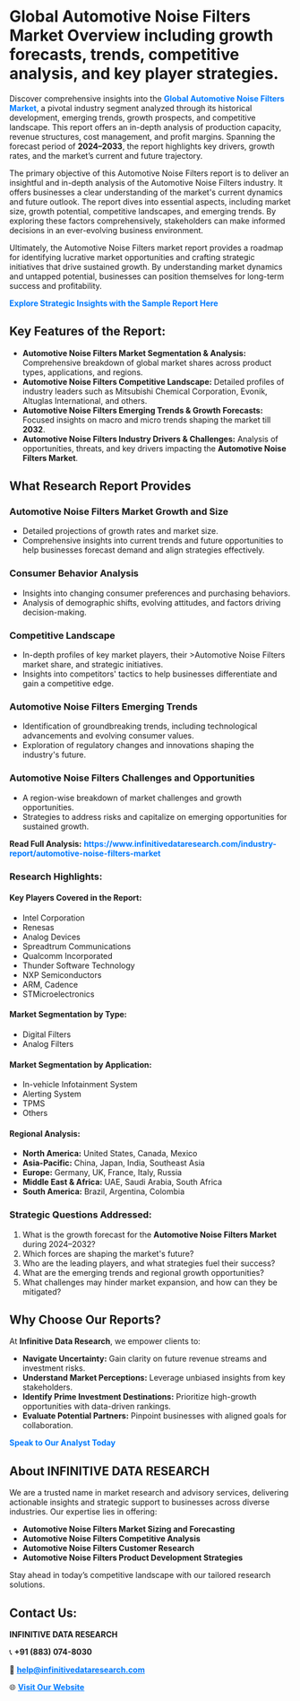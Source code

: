 <h1>Global Automotive Noise Filters Market Overview including growth forecasts, trends, competitive analysis, and key player strategies.</h1>
<p>
Discover comprehensive insights into the 
<a href="https://www.infinitivedataresearch.com/industry-report/automotive-noise-filters-market" rel="dofollow" style="color: #007BFF; text-decoration: none;"><strong>Global Automotive Noise Filters Market</strong></a>, a pivotal industry segment analyzed through its historical development, emerging trends, growth prospects, and competitive landscape. This report offers an in-depth analysis of production capacity, revenue structures, cost management, and profit margins. Spanning the forecast period of <strong>2024–2033</strong>, the report highlights key drivers, growth rates, and the market’s current and future trajectory.
</p>
<p>
The primary objective of this Automotive Noise Filters report is to deliver an insightful and in-depth analysis of the Automotive Noise Filters industry. It offers businesses a clear understanding of the market's current dynamics and future outlook. The report dives into essential aspects, including market size, growth potential, competitive landscapes, and emerging trends. By exploring these factors comprehensively, stakeholders can make informed decisions in an ever-evolving business environment.
</p>
<p>
Ultimately, the Automotive Noise Filters market report provides a roadmap for identifying lucrative market opportunities and crafting strategic initiatives that drive sustained growth. By understanding market dynamics and untapped potential, businesses can position themselves for long-term success and profitability.
</p>
<p>
<a href="https://www.infinitivedataresearch.com/request-sample/reportId=106760" style="color: #007BFF; text-decoration: none;"><strong>Explore Strategic Insights with the Sample Report Here</strong></a>
</p>

<h2>Key Features of the Report:</h2>
<ul>
<li><strong>Automotive Noise Filters Market Segmentation & Analysis:</strong> Comprehensive breakdown of global market shares across product types, applications, and regions.</li>
<li><strong>Automotive Noise Filters Competitive Landscape:</strong> Detailed profiles of industry leaders such as Mitsubishi Chemical Corporation, Evonik, Altuglas International, and others.</li>
<li><strong>Automotive Noise Filters Emerging Trends & Growth Forecasts:</strong> Focused insights on macro and micro trends shaping the market till <strong>2032</strong>.</li>
<li><strong>Automotive Noise Filters Industry Drivers & Challenges:</strong> Analysis of opportunities, threats, and key drivers impacting the <strong>Automotive Noise Filters Market</strong>.</li>
</ul>

<h2>What Research Report Provides</h2>
<h3>Automotive Noise Filters Market Growth and Size</h3>
<ul>
<li>Detailed projections of growth rates and market size.</li>
<li>Comprehensive insights into current trends and future opportunities to help businesses forecast demand and align strategies effectively.</li>
</ul>

<h3>Consumer Behavior Analysis</h3>
<ul>
<li>Insights into changing consumer preferences and purchasing behaviors.</li>
<li>Analysis of demographic shifts, evolving attitudes, and factors driving decision-making.</li>
</ul>

<h3>Competitive Landscape</h3>
<ul>
<li>In-depth profiles of key market players, their >Automotive Noise Filters market share, and strategic initiatives.</li>
<li>Insights into competitors' tactics to help businesses differentiate and gain a competitive edge.</li>
</ul>

<h3>Automotive Noise Filters Emerging Trends</h3>
<ul>
<li>Identification of groundbreaking trends, including technological advancements and evolving consumer values.</li>
<li>Exploration of regulatory changes and innovations shaping the industry's future.</li>
</ul>

<h3>Automotive Noise Filters Challenges and Opportunities</h3>
<ul>
<li>A region-wise breakdown of market challenges and growth opportunities.</li>
<li>Strategies to address risks and capitalize on emerging opportunities for sustained growth.</li>
</ul>
<p><strong>Read Full Analysis:</strong> <a href="https://www.infinitivedataresearch.com/industry-report/automotive-noise-filters-market" rel="dofollow" style="color: #007BFF; text-decoration: none;"><strong>https://www.infinitivedataresearch.com/industry-report/automotive-noise-filters-market</strong></a></p>
<h3>Research Highlights:</h3>
<h4>Key Players Covered in the Report:</h4>
<ul><li>Intel Corporation</li><li>Renesas</li><li>Analog Devices</li><li>Spreadtrum Communications</li><li>Qualcomm Incorporated</li><li>Thunder Software Technology</li><li>NXP Semiconductors</li><li>ARM, Cadence</li><li>STMicroelectronics</li></ul>
<h4>Market Segmentation by Type:</h4>
<ul><li>Digital Filters</li><li>Analog Filters</li></ul>
<h4>Market Segmentation by Application:</h4>
<ul><li>In-vehicle Infotainment System</li><li>Alerting System</li><li>TPMS</li><li>Others</li></ul>

<h4>Regional Analysis:</h4>
<ul>
<li><strong>North America:</strong> United States, Canada, Mexico</li>
<li><strong>Asia-Pacific:</strong> China, Japan, India, Southeast Asia</li>
<li><strong>Europe:</strong> Germany, UK, France, Italy, Russia</li>
<li><strong>Middle East & Africa:</strong> UAE, Saudi Arabia, South Africa</li>
<li><strong>South America:</strong> Brazil, Argentina, Colombia</li>
</ul>

<h3>Strategic Questions Addressed:</h3>
<ol>
<li>What is the growth forecast for the <strong>Automotive Noise Filters Market</strong> during 2024–2032?</li>
<li>Which forces are shaping the market's future?</li>
<li>Who are the leading players, and what strategies fuel their success?</li>
<li>What are the emerging trends and regional growth opportunities?</li>
<li>What challenges may hinder market expansion, and how can they be mitigated?</li>
</ol>

<h2>Why Choose Our Reports?</h2>
<p>At <strong>Infinitive Data Research</strong>, we empower clients to:</p>
<ul>
<li><strong>Navigate Uncertainty:</strong> Gain clarity on future revenue streams and investment risks.</li>
<li><strong>Understand Market Perceptions:</strong> Leverage unbiased insights from key stakeholders.</li>
<li><strong>Identify Prime Investment Destinations:</strong> Prioritize high-growth opportunities with data-driven rankings.</li>
<li><strong>Evaluate Potential Partners:</strong> Pinpoint businesses with aligned goals for collaboration.</li>
</ul>
<p><a href="https://www.infinitivedataresearch.com/industry-report/automotive-noise-filters-market" rel="dofollow" style="color: #007BFF; text-decoration: none;"><strong>Speak to Our Analyst Today</strong></a></p>

<h2>About INFINITIVE DATA RESEARCH</h2>
<p>We are a trusted name in market research and advisory services, delivering actionable insights and strategic support to businesses across diverse industries. Our expertise lies in offering:</p>
<ul>
<li><strong>Automotive Noise Filters Market Sizing and Forecasting</strong></li>
<li><strong>Automotive Noise Filters Competitive Analysis</strong></li>
<li><strong>Automotive Noise Filters Customer Research</strong></li>
<li><strong>Automotive Noise Filters Product Development Strategies</strong></li>
</ul>
<p>Stay ahead in today’s competitive landscape with our tailored research solutions.</p>

<h2>Contact Us:</h2>
<p><strong>INFINITIVE DATA RESEARCH</strong></p>
<p>📞 <strong>+91 (883) 074-8030</strong></p>
<p>📧 <strong><a href="mailto:help@infinitivedataresearch.com" style="color: #007BFF;">help@infinitivedataresearch.com</a></strong></p>
<p>🌐 <strong><a href="https://www.infinitivedataresearch.com" rel="dofollow" style="color: #007BFF;">Visit Our Website</a></strong></p>